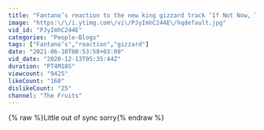 ```yaml
---
title: "Fantano’s reaction to the new king gizzard track ‘If Not Now, Then When?’"
image: "https:\/\/i.ytimg.com\/vi\/PJyImhC244E\/hqdefault.jpg"
vid_id: "PJyImhC244E"
categories: "People-Blogs"
tags: ["Fantano’s","reaction","gizzard"]
date: "2021-06-10T00:53:58+03:00"
vid_date: "2020-12-13T05:35:44Z"
duration: "PT4M18S"
viewcount: "9425"
likeCount: "160"
dislikeCount: "25"
channel: "The Fruits"
---
```

{% raw %}Little out of sync sorry{% endraw %}

